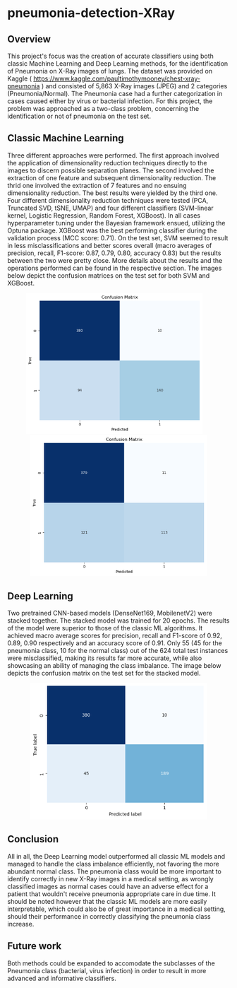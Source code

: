 # pneumonia-detection-XRay

## Overview
This project's focus was the creation of accurate classifiers using both classic Machine Learning and Deep Learning methods, for the identification of Pneumonia on X-Ray images of lungs. The dataset was provided on Kaggle ( https://www.kaggle.com/paultimothymooney/chest-xray-pneumonia ) and consisted of 5,863 X-Ray images (JPEG) and 2 categories (Pneumonia/Normal). The Pneumonia case had a further categorization in cases caused either by virus or bacterial infection. For this project, the problem was approached as a two-class problem, concerning the identification or not of pneumonia on the test set.

## Classic Machine Learning
Three different approaches were performed. The first approach involved the application of dimensionality reduction techniques directly to the images to discern possible separation planes. The second involved the extraction of one feature and subsequent dimensionality reduction. The thrid one involved the extraction of 7 features and no ensuing dimensionality reduction. The best results were yielded by the third one. Four different dimensionality reduction techniques were tested (PCA, Truncated SVD, tSNE, UMAP) and four different classifiers (SVM-linear kernel, Logistic Regression, Random Forest, XGBoost). In all cases hyperparameter tuning under the Bayesian framework ensued, utilizing the Optuna package. XGBoost was the best performing classifier during the validation process (MCC score: 0.71). On the test set, SVM seemed to result in less misclassifications and better scores overall (macro averages of precision, recall, F1-score: 0.87, 0.79, 0.80, accuracy 0.83) but the results between the two were pretty close.  More details about the results and the operations performed can be found in the respective section. The images below depict the confusion matrices on the test set for both SVM and XGBoost.

<p align="center">
  <img src="svm_confusion_matrix.png" alt="SVM" width="400" style="margin-right: 20px;">
  <img src="xgboost_confusion_matrix.png" alt="XGBoost" width="400">
</p>


## Deep Learning
Two pretrained CNN-based models (DenseNet169, MobilenetV2) were stacked together. The stacked model was trained for 20 epochs. The results of the model were superior to those of the classic ML algorithms. It achieved macro average scores for precision, recall and F1-score of  0.92, 0.89, 0.90 respectively and an accuracy score of 0.91. Only 55 (45 for the pneumonia class, 10 for the normal class) out of the 624 total test instances were misclassified, making its results far more accurate, while also showcasing an ability of managing the class imbalance. The image below depicts the confusion matrix on the test set for the stacked model.


<p align="center">
  <img src="stacked_model_confusion_matrix.png" alt="Stacked Model" width="400">
</p>


## Conclusion
All in all, the Deep Learning model outperformed all classic ML models and managed to handle the class imbalance efficiently, not favoring the more abundant normal class. The pneumonia class would be more important to identify correctly in new X-Ray images in a medical setting, as wrongly classified images as normal cases could have an adverse effect for a patient that wouldn't receive pneumonia appropriate care in due time. It should be noted however that the classic ML models are more easily interpretable, which could also be of great importance in a medical setting, should their performance in correctly classifying the pneumonia class increase.


## Future work
Both methods could be expanded to accomodate the subclasses of the Pneumonia class (bacterial, virus infection) in order to result in more advanced and informative classifiers.

